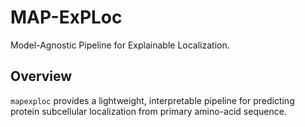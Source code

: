 # MAP-ExPLoc

Model-Agnostic Pipeline for Explainable Localization.

## Overview

`mapexploc` provides a lightweight, interpretable pipeline for
predicting protein subcellular localization from primary amino-acid
sequence.

